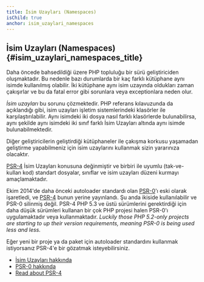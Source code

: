 ```yaml
---
title: İsim Uzayları (Namespaces)
isChild: true
anchor: isim_uzaylari_namespaces
---
```


## İsim Uzayları (Namespaces) {#isim_uzaylari_namespaces_title}

Daha öncede bahsedildiği üzere PHP topluluğu bir sürü geliştiriciden oluşmaktadır.
Bu nedenle bazı durumlarda bir kaç farklı kütüphane aynı isimde kullanılmış
olabilir. İki kütüphane aynı isim uzayında oldukları zaman çakışırlar ve bu da
fatal error gibi sorunlara veya exceptionlara neden olur.

_İsim uzayları_ bu sorunu çözmektedir. PHP referans kılavuzunda da açıklandığı
gibi, isim uzayları işletim sistemlerindeki klasörler ile karşılaştırılabilir.
Aynı isimdeki iki dosya nasıl farklı klasörlerde bulunabilirsa, aynı şekilde
aynı isimdeki iki sınıf farklı İsim Uzayları altında aynı isimde bulunabilmektedir.

Diğer geliştiricilerin geliştirdiği kütüphaneler ile çakışma korkusu yaşamadan
geliştirme yapabilmeniz için isim uzaylarını kullanmak sizin yararınıza olacaktır.

[PSR-4][psr4] İsim Uzayları konusuna değinmiştir ve birbiri ile uyumlu
(tak-ve-kullan kod) standart dosyalar, sınıflar ve isim uzayları düzeni kurmayı
amaçlamaktadır.



Ekim 2014'de daha önceki autoloader standardı olan [PSR-0][psr0]'ı eski olarak 
işaretledi, ve [PSR-4][psr4] bunun yerine yayınlandı. Şu anda ikiside kullanılabilir
ve PSR-0 silinmiş değil. PSR-4 PHP 5.3 ve üstü sürümlerini gerektirdiği için daha
düşük sürümleri kullanan bir çok PHP projesi halen PSR-0'ı uygulamaktadır veya 
kullanmaktadır. _Luckily those PHP 5.2-only projects are starting to up their 
version requirements, meaning PSR-0 is being used less and less._

Eğer yeni bir proje ya da paket için autoloader standardını kullanmak 
istiyorsanız PSR-4'e bir gözatmak isteyebilirsiniz.

* [İsim Uzayları hakkında][namespaces]
* [PSR-0 hakkında][psr0]
* [Read about PSR-4][psr4]

[namespaces]: http://php.net/manual/tr/language.namespaces.php
[psr0]: https://github.com/php-fig/fig-standards/blob/master/accepted/PSR-0.md
[psr4]: https://github.com/php-fig/fig-standards/blob/master/accepted/PSR-4-autoloader.md




